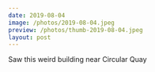 ```yaml
---
date: 2019-08-04
image: /photos/2019-08-04.jpeg
preview: /photos/thumb-2019-08-04.jpeg
layout: post
---
```


Saw this weird building near Circular Quay
